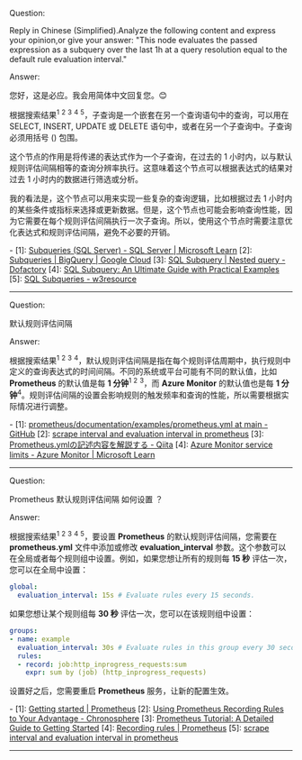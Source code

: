 Question:

Reply in Chinese (Simplified).Analyze the following content and express your opinion,or give your answer:
"This node evaluates the passed expression as a subquery over the last 1h at a query resolution equal to the default rule evaluation interval."

Answer:

您好，这是必应。我会用简体中文回复您。😊

根据搜索结果<sup>1</sup> <sup>2</sup> <sup>3</sup> <sup>4</sup> <sup>5</sup>，子查询是一个嵌套在另一个查询语句中的查询，可以用在 SELECT, INSERT, UPDATE 或 DELETE 语句中，或者在另一个子查询中。子查询必须用括号 () 包围。

这个节点的作用是将传递的表达式作为一个子查询，在过去的 1 小时内，以与默认规则评估间隔相等的查询分辨率执行。这意味着这个节点可以根据表达式的结果对过去 1 小时内的数据进行筛选或分析。

我的看法是，这个节点可以用来实现一些复杂的查询逻辑，比如根据过去 1 小时内的某些条件或指标来选择或更新数据。但是，这个节点也可能会影响查询性能，因为它需要在每个规则评估间隔执行一次子查询。所以，使用这个节点时需要注意优化表达式和规则评估间隔，避免不必要的开销。

\-
\[1]: [Subqueries (SQL Server) - SQL Server | Microsoft Learn](https://learn.microsoft.com/en-us/sql/relational-databases/performance/subqueries?view=sql-server-ver16)
\[2]: [Subqueries | BigQuery | Google Cloud](https://cloud.google.com/bigquery/docs/reference/standard-sql/subqueries)
\[3]: [SQL Subquery | Nested query - Dofactory](https://www.dofactory.com/sql/subquery)
\[4]: [SQL Subquery: An Ultimate Guide with Practical Examples](https://www.sqltutorial.org/sql-subquery/)
\[5]: [SQL Subqueries - w3resource](https://www.w3resource.com/sql/subqueries/understanding-sql-subqueries.php)

<hr/>

Question:

默认规则评估间隔

Answer:

根据搜索结果<sup>1</sup> <sup>2</sup> <sup>3</sup> <sup>4</sup>，默认规则评估间隔是指在每个规则评估周期中，执行规则中定义的查询表达式的时间间隔。不同的系统或平台可能有不同的默认值，比如 **Prometheus** 的默认值是每 **1 分钟**<sup>1</sup> <sup>2</sup> <sup>3</sup>，而 **Azure Monitor** 的默认值也是每 **1 分钟**<sup>4</sup>。规则评估间隔的设置会影响规则的触发频率和查询的性能，所以需要根据实际情况进行调整。

\-
\[1]: [prometheus/documentation/examples/prometheus.yml at main - GitHub](https://github.com/prometheus/prometheus/blob/main/documentation/examples/prometheus.yml)
\[2]: [scrape interval and evaluation interval in prometheus](https://stackoverflow.com/questions/52167869/scrape-interval-and-evaluation-interval-in-prometheus)
\[3]: [Prometheus.ymlの記述内容を解説する - Qiita](https://qiita.com/mtsiga/items/f456721149f863ac0346)
\[4]: [Azure Monitor service limits - Azure Monitor | Microsoft Learn](https://learn.microsoft.com/en-us/azure/azure-monitor/service-limits)

<hr/>

Question:

Prometheus 默认规则评估间隔 如何设置 ？

Answer:

根据搜索结果<sup>1</sup> <sup>2</sup> <sup>3</sup> <sup>4</sup> <sup>5</sup>，要设置 **Prometheus** 的默认规则评估间隔，您需要在 **prometheus.yml** 文件中添加或修改 **evaluation_interval** 参数。这个参数可以在全局或者每个规则组中设置。例如，如果您想让所有的规则每 **15 秒** 评估一次，您可以在全局中设置：

```yaml
global:
  evaluation_interval: 15s # Evaluate rules every 15 seconds.
```

如果您想让某个规则组每 **30 秒** 评估一次，您可以在该规则组中设置：

```yaml
groups:
- name: example
  evaluation_interval: 30s # Evaluate rules in this group every 30 seconds.
  rules:
  - record: job:http_inprogress_requests:sum
    expr: sum by (job) (http_inprogress_requests)
```

设置好之后，您需要重启 **Prometheus** 服务，让新的配置生效。

\-
\[1]: [Getting started | Prometheus](https://prometheus.io/docs/prometheus/latest/getting_started/)
\[2]: [Using Prometheus Recording Rules to Your Advantage - Chronosphere](https://chronosphere.io/learn/prometheus-recording-rules-right-tool/)
\[3]: [Prometheus Tutorial: A Detailed Guide to Getting Started](https://www.sentinelone.com/blog/prometheus-tutorial-detailed-guide-to-getting-started/)
\[4]: [Recording rules | Prometheus](https://prometheus.io/docs/prometheus/latest/configuration/recording_rules/)
\[5]: [scrape interval and evaluation interval in prometheus](https://stackoverflow.com/questions/52167869/scrape-interval-and-evaluation-interval-in-prometheus)

<hr/>

